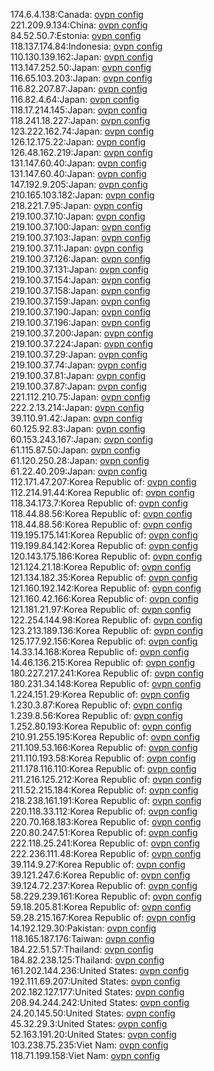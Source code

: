 174.6.4.138:Canada: [ovpn config](vpn/174_6_4_138.ovpn)  
221.209.9.134:China: [ovpn config](vpn/221_209_9_134.ovpn)  
84.52.50.7:Estonia: [ovpn config](vpn/84_52_50_7.ovpn)  
118.137.174.84:Indonesia: [ovpn config](vpn/118_137_174_84.ovpn)  
110.130.139.162:Japan: [ovpn config](vpn/110_130_139_162.ovpn)  
113.147.252.50:Japan: [ovpn config](vpn/113_147_252_50.ovpn)  
116.65.103.203:Japan: [ovpn config](vpn/116_65_103_203.ovpn)  
116.82.207.87:Japan: [ovpn config](vpn/116_82_207_87.ovpn)  
116.82.4.64:Japan: [ovpn config](vpn/116_82_4_64.ovpn)  
118.17.214.145:Japan: [ovpn config](vpn/118_17_214_145.ovpn)  
118.241.18.227:Japan: [ovpn config](vpn/118_241_18_227.ovpn)  
123.222.162.74:Japan: [ovpn config](vpn/123_222_162_74.ovpn)  
126.12.175.22:Japan: [ovpn config](vpn/126_12_175_22.ovpn)  
126.48.162.219:Japan: [ovpn config](vpn/126_48_162_219.ovpn)  
131.147.60.40:Japan: [ovpn config](vpn/131_147_60_40.ovpn)  
131.147.60.40:Japan: [ovpn config](vpn/131_147_60_40.ovpn)  
147.192.9.205:Japan: [ovpn config](vpn/147_192_9_205.ovpn)  
210.165.103.182:Japan: [ovpn config](vpn/210_165_103_182.ovpn)  
218.221.7.95:Japan: [ovpn config](vpn/218_221_7_95.ovpn)  
219.100.37.10:Japan: [ovpn config](vpn/219_100_37_10.ovpn)  
219.100.37.100:Japan: [ovpn config](vpn/219_100_37_100.ovpn)  
219.100.37.103:Japan: [ovpn config](vpn/219_100_37_103.ovpn)  
219.100.37.11:Japan: [ovpn config](vpn/219_100_37_11.ovpn)  
219.100.37.126:Japan: [ovpn config](vpn/219_100_37_126.ovpn)  
219.100.37.131:Japan: [ovpn config](vpn/219_100_37_131.ovpn)  
219.100.37.154:Japan: [ovpn config](vpn/219_100_37_154.ovpn)  
219.100.37.158:Japan: [ovpn config](vpn/219_100_37_158.ovpn)  
219.100.37.159:Japan: [ovpn config](vpn/219_100_37_159.ovpn)  
219.100.37.190:Japan: [ovpn config](vpn/219_100_37_190.ovpn)  
219.100.37.196:Japan: [ovpn config](vpn/219_100_37_196.ovpn)  
219.100.37.200:Japan: [ovpn config](vpn/219_100_37_200.ovpn)  
219.100.37.224:Japan: [ovpn config](vpn/219_100_37_224.ovpn)  
219.100.37.29:Japan: [ovpn config](vpn/219_100_37_29.ovpn)  
219.100.37.74:Japan: [ovpn config](vpn/219_100_37_74.ovpn)  
219.100.37.81:Japan: [ovpn config](vpn/219_100_37_81.ovpn)  
219.100.37.87:Japan: [ovpn config](vpn/219_100_37_87.ovpn)  
221.112.210.75:Japan: [ovpn config](vpn/221_112_210_75.ovpn)  
222.2.13.214:Japan: [ovpn config](vpn/222_2_13_214.ovpn)  
39.110.91.42:Japan: [ovpn config](vpn/39_110_91_42.ovpn)  
60.125.92.83:Japan: [ovpn config](vpn/60_125_92_83.ovpn)  
60.153.243.167:Japan: [ovpn config](vpn/60_153_243_167.ovpn)  
61.115.87.50:Japan: [ovpn config](vpn/61_115_87_50.ovpn)  
61.120.250.28:Japan: [ovpn config](vpn/61_120_250_28.ovpn)  
61.22.40.209:Japan: [ovpn config](vpn/61_22_40_209.ovpn)  
112.171.47.207:Korea Republic of: [ovpn config](vpn/112_171_47_207.ovpn)  
112.214.91.44:Korea Republic of: [ovpn config](vpn/112_214_91_44.ovpn)  
118.34.173.7:Korea Republic of: [ovpn config](vpn/118_34_173_7.ovpn)  
118.44.88.56:Korea Republic of: [ovpn config](vpn/118_44_88_56.ovpn)  
118.44.88.56:Korea Republic of: [ovpn config](vpn/118_44_88_56.ovpn)  
119.195.175.141:Korea Republic of: [ovpn config](vpn/119_195_175_141.ovpn)  
119.199.84.142:Korea Republic of: [ovpn config](vpn/119_199_84_142.ovpn)  
120.143.175.186:Korea Republic of: [ovpn config](vpn/120_143_175_186.ovpn)  
121.124.21.18:Korea Republic of: [ovpn config](vpn/121_124_21_18.ovpn)  
121.134.182.35:Korea Republic of: [ovpn config](vpn/121_134_182_35.ovpn)  
121.160.192.142:Korea Republic of: [ovpn config](vpn/121_160_192_142.ovpn)  
121.160.42.166:Korea Republic of: [ovpn config](vpn/121_160_42_166.ovpn)  
121.181.21.97:Korea Republic of: [ovpn config](vpn/121_181_21_97.ovpn)  
122.254.144.98:Korea Republic of: [ovpn config](vpn/122_254_144_98.ovpn)  
123.213.189.136:Korea Republic of: [ovpn config](vpn/123_213_189_136.ovpn)  
125.177.92.156:Korea Republic of: [ovpn config](vpn/125_177_92_156.ovpn)  
14.33.14.168:Korea Republic of: [ovpn config](vpn/14_33_14_168.ovpn)  
14.46.136.215:Korea Republic of: [ovpn config](vpn/14_46_136_215.ovpn)  
180.227.217.241:Korea Republic of: [ovpn config](vpn/180_227_217_241.ovpn)  
180.231.34.148:Korea Republic of: [ovpn config](vpn/180_231_34_148.ovpn)  
1.224.151.29:Korea Republic of: [ovpn config](vpn/1_224_151_29.ovpn)  
1.230.3.87:Korea Republic of: [ovpn config](vpn/1_230_3_87.ovpn)  
1.239.8.56:Korea Republic of: [ovpn config](vpn/1_239_8_56.ovpn)  
1.252.80.193:Korea Republic of: [ovpn config](vpn/1_252_80_193.ovpn)  
210.91.255.195:Korea Republic of: [ovpn config](vpn/210_91_255_195.ovpn)  
211.109.53.166:Korea Republic of: [ovpn config](vpn/211_109_53_166.ovpn)  
211.110.193.58:Korea Republic of: [ovpn config](vpn/211_110_193_58.ovpn)  
211.178.116.110:Korea Republic of: [ovpn config](vpn/211_178_116_110.ovpn)  
211.216.125.212:Korea Republic of: [ovpn config](vpn/211_216_125_212.ovpn)  
211.52.215.184:Korea Republic of: [ovpn config](vpn/211_52_215_184.ovpn)  
218.238.161.191:Korea Republic of: [ovpn config](vpn/218_238_161_191.ovpn)  
220.118.33.112:Korea Republic of: [ovpn config](vpn/220_118_33_112.ovpn)  
220.70.168.183:Korea Republic of: [ovpn config](vpn/220_70_168_183.ovpn)  
220.80.247.51:Korea Republic of: [ovpn config](vpn/220_80_247_51.ovpn)  
222.118.25.241:Korea Republic of: [ovpn config](vpn/222_118_25_241.ovpn)  
222.236.111.48:Korea Republic of: [ovpn config](vpn/222_236_111_48.ovpn)  
39.114.9.27:Korea Republic of: [ovpn config](vpn/39_114_9_27.ovpn)  
39.121.247.6:Korea Republic of: [ovpn config](vpn/39_121_247_6.ovpn)  
39.124.72.237:Korea Republic of: [ovpn config](vpn/39_124_72_237.ovpn)  
58.229.239.161:Korea Republic of: [ovpn config](vpn/58_229_239_161.ovpn)  
59.18.205.81:Korea Republic of: [ovpn config](vpn/59_18_205_81.ovpn)  
59.28.215.167:Korea Republic of: [ovpn config](vpn/59_28_215_167.ovpn)  
14.192.129.30:Pakistan: [ovpn config](vpn/14_192_129_30.ovpn)  
118.165.187.176:Taiwan: [ovpn config](vpn/118_165_187_176.ovpn)  
184.22.51.57:Thailand: [ovpn config](vpn/184_22_51_57.ovpn)  
184.82.238.125:Thailand: [ovpn config](vpn/184_82_238_125.ovpn)  
161.202.144.236:United States: [ovpn config](vpn/161_202_144_236.ovpn)  
192.111.69.207:United States: [ovpn config](vpn/192_111_69_207.ovpn)  
202.182.127.177:United States: [ovpn config](vpn/202_182_127_177.ovpn)  
208.94.244.242:United States: [ovpn config](vpn/208_94_244_242.ovpn)  
24.20.145.50:United States: [ovpn config](vpn/24_20_145_50.ovpn)  
45.32.29.3:United States: [ovpn config](vpn/45_32_29_3.ovpn)  
52.163.191.20:United States: [ovpn config](vpn/52_163_191_20.ovpn)  
103.238.75.235:Viet Nam: [ovpn config](vpn/103_238_75_235.ovpn)  
118.71.199.158:Viet Nam: [ovpn config](vpn/118_71_199_158.ovpn)  
